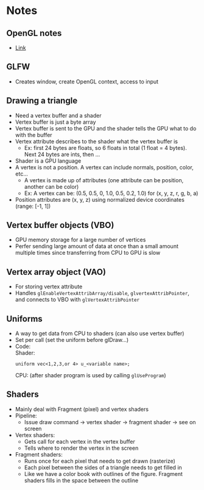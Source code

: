 # Notes

## OpenGL notes
- [Link](http://docs.gl/)

## GLFW
- Creates window, create OpenGL context, access to input

## Drawing a triangle
- Need a vertex buffer and a shader
- Vertex buffer is just a byte array
- Vertex buffer is sent to the GPU and the shader tells the GPU what to do with the buffer
- Vertex attribute describes to the shader what the vertex buffer is
  - Ex: first 24 bytes are floats, so 6 floats in total (1 float = 4 bytes). Next 24 bytes are ints, then ...
- Shader is a GPU language
- A vertex is not a position. A vertex can include normals, position, color, etc...
  - A vertex is made up of attributes (one attribute can be position, another can be color)
  - Ex: A vertex can be: (0.5, 0.5, 0, 1.0, 0.5, 0.2, 1.0) for (x, y, z, r, g, b, a)
- Position attributes are (x, y, z) using normalized device coordinates (range: [-1, 1])

## Vertex buffer objects (VBO)
- GPU memory storage for a large number of vertices
- Perfer sending large amount of data at once than a small amount multiple times since transferring from CPU to GPU is slow

## Vertex array object (VAO)
- For storing vertex attribute
- Handles `glEnableVertexAttribArray/disable`, `glvertexAttribPointer`, and connects to VBO with `glVertexAttribPointer`

## Uniforms
- A way to get data from CPU to shaders (can also use vertex buffer)
- Set per call (set the uniform before glDraw...)
- Code:  
  Shader:
  ```
  uniform vec<1,2,3,or 4> u_<variable name>;
  ```
  CPU: (after shader program is used by calling `glUseProgram`)

  

## Shaders
- Mainly deal with Fragment (pixel) and vertex shaders
- Pipeline:
  - Issue draw command -> vertex shader -> fragment shader -> see on screen
- Vertex shaders:
  - Gets call for each vertex in the vertex buffer
  - Tells where to render the vertex in the screen
- Fragment shaders:
  - Runs once for each pixel that needs to get drawn (rasterize)
  - Each pixel between the sides of a triangle needs to get filled in
  - Like we have a color book with outlines of the figure. Fragment shaders fills in the space between the outline